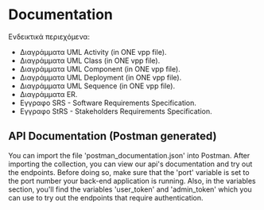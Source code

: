 # Documentation

Ενδεικτικά περιεχόμενα:

- Διαγράμματα UML Activity (in ONE vpp file).
- Διαγράμματα UML Class (in ONE vpp file).
- Διαγράμματα UML Component (in ONE vpp file).
- Διαγράμματα UML Deployment (in ONE vpp file).
- Διαγράμματα UML Sequence (in ONE vpp file).
- Διαγράμματα ER.
- Εγγραφο SRS - Software Requirements Specification.
- Εγγραφο StRS - Stakeholders Requirements Specification.

## API Documentation (Postman generated)

You can import the file 'postman_documentation.json' into Postman. After importing the collection, you can view our api's documentation and
try out the endpoints. Before doing so, make sure that the 'port' variable is set to the port number your back-end application is running.
Also, in the variables section, you'll find the variables 'user_token' and 'admin_token' which you can use to try out the endpoints that
require authentication.